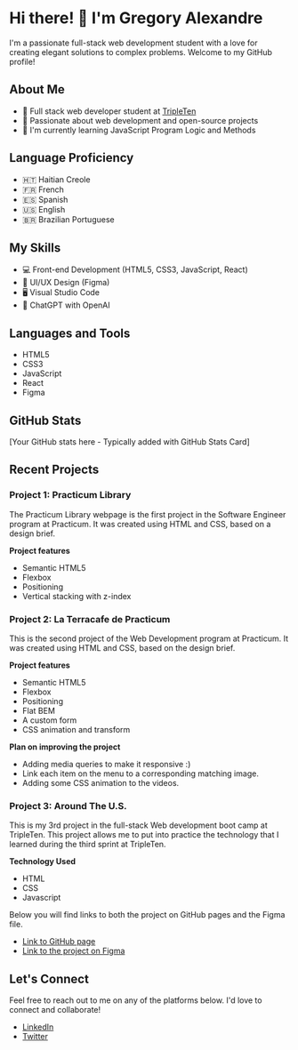 # Hi there! 👋 I'm Gregory Alexandre

I'm a passionate full-stack web development student with a love for creating elegant solutions to complex problems. Welcome to my GitHub profile!

## About Me

- 💼 Full stack web developer student at [TripleTen](https://tripleten.com/)
- 🚀 Passionate about web development and open-source projects
- 🌱 I'm currently learning JavaScript Program Logic and Methods

## Language Proficiency

- 🇭🇹 Haitian Creole
- 🇫🇷 French
- 🇪🇸 Spanish
- 🇺🇸 English
- 🇧🇷 Brazilian Portuguese

## My Skills

- 💻 Front-end Development (HTML5, CSS3, JavaScript, React)
- 🧰 UI/UX Design (Figma)
- 🖥️ Visual Studio Code
- 🤖 ChatGPT with OpenAI

## Languages and Tools

- HTML5
- CSS3
- JavaScript
- React
- Figma

## GitHub Stats

[Your GitHub stats here - Typically added with GitHub Stats Card]

## Recent Projects

### Project 1: Practicum Library

The Practicum Library webpage is the first project in the Software Engineer program at Practicum. It was created using HTML and CSS, based on a design brief.

**Project features**
- Semantic HTML5
- Flexbox
- Positioning
- Vertical stacking with z-index

### Project 2: La Terracafe de Practicum

This is the second project of the Web Development program at Practicum. It was created using HTML and CSS, based on the design brief.

**Project features**
- Semantic HTML5
- Flexbox
- Positioning
- Flat BEM
- A custom form
- CSS animation and transform

**Plan on improving the project**
- Adding media queries to make it responsive :)
- Link each item on the menu to a corresponding matching image.
- Adding some CSS animation to the videos.

### Project 3: Around The U.S.

This is my 3rd project in the full-stack Web development boot camp at TripleTen. This project allows me to put into practice the technology that I learned during the third sprint at TripleTen.

**Technology Used**
- HTML
- CSS
- Javascript

Below you will find links to both the project on GitHub pages and the Figma file.

- [Link to GitHub page](#)
- [Link to the project on Figma](#)

## Let's Connect

Feel free to reach out to me on any of the platforms below. I'd love to connect and collaborate!

- [LinkedIn](#)
- [Twitter](#)
